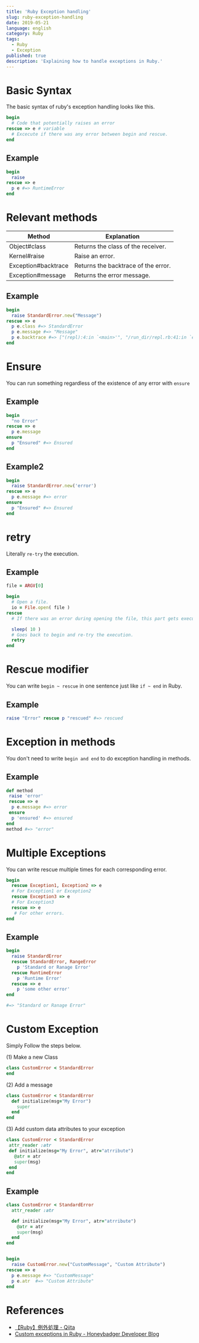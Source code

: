 ```yaml
---
title: 'Ruby Exception handling'
slug: ruby-exception-handling
date: 2019-05-21
language: english
category: Ruby
tags:
  - Ruby
  - Exception
published: true
description: 'Explaining how to handle exceptions in Ruby.'
---
```


# Basic Syntax

The basic syntax of ruby's exception handling looks like this.

```ruby
begin
  # Code that potentially raises an error
rescue => e # variable
  # Excecute if there was any error between begin and rescue.
end
```

## Example

```ruby
begin
  raise
rescue => e
  p e #=> RuntimeError
end
```

# Relevant methods

| Method              | Explanation                         |
| ------------------- | ----------------------------------- |
| Object#class        | Returns the class of the receiver.  |
| Kernel#raise        | Raise an error.                     |
| Exception#backtrace | Returns the backtrace of the error. |
| Exception#message   | Returns the error message.          |

## Example

```ruby
begin
  raise StandardError.new("Message")
rescue => e
  p e.class #=> StandardError
  p e.message #=> "Message"
  p e.backtrace #=> ["(repl):4:in `<main>'", "/run_dir/repl.rb:41:in `eval'", "/run_dir/repl.rb:41:in `run'", "/run_dir/repl.rb:57:in `handle_eval'", "/run_dir/repl.rb:170:in `start'", "/run_dir/repl.rb:177:in `start'", "/run_dir/repl.rb:181:in `<main>'"]
end
```

# Ensure

You can run something regardless of the existence of any error with `ensure`

## Example

```ruby
begin
  "no Error"
rescue => e
  p e.message
ensure
  p "Ensured" #=> Ensured
end
```

## Example2

```ruby
begin
  raise StandardError.new('error')
rescue => e
  p e.message #=> error
ensure
  p "Ensured" #=> Ensured
end
```

# retry

Literally `re-try` the execution.

## Example

```ruby
file = ARGV[0]

begin
  # Open a file.
  io = File.open( file )
rescue
  # If there was an error during opening the file, this part gets executed.

  sleep( 10 )
  # Goes back to begin and re-try the execution.
  retry
end
```

# Rescue modifier

You can write `begin ~ rescue` in one sentence just like `if ~ end` in Ruby.

## Example

```ruby
raise "Error" rescue p "rescued" #=> rescued
```

# Exception in methods

You don't need to write `begin and end` to do exception handling in methods.

## Example

```ruby
def method
 raise 'error'
 rescue => e
  p e.message #=> error
 ensure
  p 'ensured' #=> ensured
end
method #=> "error"
```

# Multiple Exceptions

You can write rescue multiple times for each corresponding error.

```ruby
begin
  rescue Exception1, Exception2 => e
  # For Exception1 or Exception2
  rescue Exception3 => e
  # For Exception3
  rescue => e
   # For other errors.
end
```

## Example

```ruby
begin
  raise StandardError
  rescue StandardError, RangeError
    p 'Standard or Ranage Error'
  rescue RuntimeError
    p 'Runtime Error'
  rescue => e
    p 'some other error'
end

#=> "Standard or Ranage Error"
```

# Custom Exception

Simply Follow the steps below.

(1) Make a new Class

```ruby
class CustomError < StandardError
end
```

(2) Add a message

```ruby
class CustomError < StandardError
  def initialize(msg="My Error")
    super
  end
end
```

(3) Add custom data attributes to your exception

```ruby
class CustomError < StandardError
 attr_reader :atr
 def initialize(msg="My Error", atr="atrribute")
   @atr = atr
   super(msg)
 end
end
```

## Example

```ruby
class CustomError < StandardError
  attr_reader :atr

  def initialize(msg="My Error", atr="atrribute")
    @atr = atr
    super(msg)
  end
end


begin
  raise CustomError.new("CustomMessage", "Custom Attribute")
rescue => e
  p e.message #=> "CustomMessage"
  p e.atr  #=> "Custom Attribute"
end
```

# References

- [【Ruby】例外処理 - Qiita](https://qiita.com/tsubasakat/items/6825bcefcad26da3471b)
- [Custom exceptions in Ruby - Honeybadger Developer Blog](https://www.honeybadger.io/blog/ruby-custom-exceptions/)
